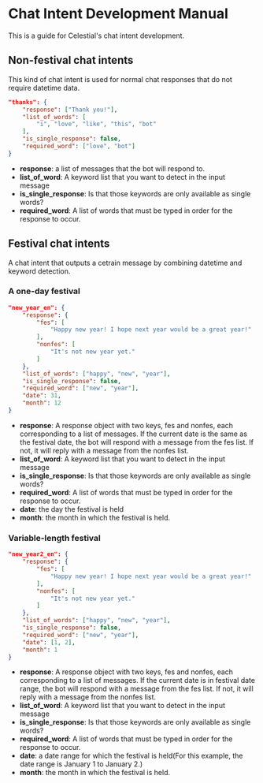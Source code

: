 # Chat Intent Development Manual

This is a guide for Celestial's chat intent development.

## Non-festival chat intents

This kind of chat intent is used for normal chat responses that do not require datetime data.

```json
"thanks": {
    "response": ["Thank you!"],
    "list_of_words": [
        "i", "love", "like", "this", "bot"
    ],
    "is_single_response": false,
    "required_word": ["love", "bot"]
}
```

* **response**: a list of messages that the bot will respond to.
* **list_of_word**: A keyword list that you want to detect in the input message
* **is_single_response**: Is that those keywords are only available as single words?
* **required_word**: A list of words that must be typed in order for the response to occur.

## Festival chat intents

A chat intent that outputs a cetrain message by combining datetime and keyword detection.

### A one-day festival

```json
"new_year_en": {
    "response": {
        "fes": [
            "Happy new year! I hope next year would be a great year!"
        ],
        "nonfes": [
            "It's not new year yet."
        ]
    },
    "list_of_words": ["happy", "new", "year"],
    "is_single_response": false,
    "required_word": ["new", "year"],
    "date": 31,
    "month": 12
}
```

* **response**: A response object with two keys, fes and nonfes, each corresponding to a list of messages. If the current date is the same as the festival date, the bot will respond with a message from the fes list. If not, it will reply with a message from the nonfes list.
* **list_of_word**: A keyword list that you want to detect in the input message
* **is_single_response**: Is that those keywords are only available as single words?
* **required_word**: A list of words that must be typed in order for the response to occur.
* **date**: the day the festival is held
* **month**: the month in which the festival is held.

### Variable-length festival

```json
"new_year2_en": {
    "response": {
        "fes": [
            "Happy new year! I hope next year would be a great year!"
        ],
        "nonfes": [
            "It's not new year yet."
        ]
    },
    "list_of_words": ["happy", "new", "year"],
    "is_single_response": false,
    "required_word": ["new", "year"],
    "date": [1, 2],
    "month": 1
}
```

* **response**: A response object with two keys, fes and nonfes, each corresponding to a list of messages. If the current date is in festival date range, the bot will respond with a message from the fes list. If not, it will reply with a message from the nonfes list.
* **list_of_word**: A keyword list that you want to detect in the input message
* **is_single_response**: Is that those keywords are only available as single words?
* **required_word**: A list of words that must be typed in order for the response to occur.
* **date**: a date range for which the festival is held(For this example, the date range is January 1 to January 2.)
* **month**: the month in which the festival is held.
